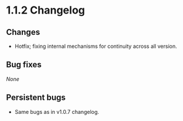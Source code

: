 # 1.1.2 Changelog

## Changes

- Hotfix; fixing internal mechanisms for continuity across all version.

## Bug fixes

*None*

## Persistent bugs

- Same bugs as in v1.0.7 changelog.



